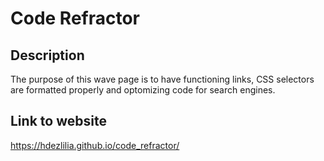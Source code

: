 # Code Refractor

## Description
The purpose of this wave page is to have functioning links, CSS selectors are formatted properly and optomizing code for search engines.

## Link to website 
https://hdezlilia.github.io/code_refractor/

